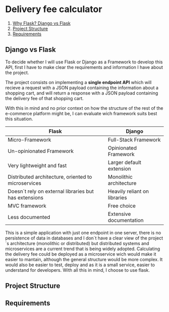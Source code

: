 # Delivery fee calculator <!-- API omit in toc -->
1. [Why Flask? Django vs Flask](#django-vs-flask)
2. [Project Structure](#project-structure)
3. [Requirements](#requirements)
## Django vs Flask

To decide whether I will use Flask or Django as a Framework to develop this API, first I have to make clear the requirements and information I have about the project. 

The project consists on implementing a **single endpoint API** which will recieve a request with a JSON payload containing the information about a shopping cart, and will return a response with a JSON payload containing the delivery fee of that shopping cart.

With this in mind and no prior context on how the structure of the rest of the e-commerce platform might be, I can evaluate wich framework suits best this situation.




| Flask                                                     | Django                         |
| ----------------------------------------------------------|--------------------------------|
| Micro-Framework                                           | Full-Stack Framework           |
| Un-opinionated Framework                                  | Opinionated Framework          |
| Very lightweight and fast                                 | Larger default extension       |
| Distributed architecture, oriented to microservices       | Monolithic architecture        |
| Doesn´t rely on external libraries but has extensions     | Heavily reliant on libraries   |
| MVC framework                                             | Free choice                    |
| Less documented                                        | Extensive documentation        |



This is a simple application with just one endpoint in one server, there is no persistence of data in databases and I don´t have a clear view of the project´s architecture (monolithic or distributed) but distributed systems and microservices are a current trend that is being widely adopted. Calculating the delivery fee could be deployed as a microservice wich would make it easier to mantain, although the general structure would be more complex. It would also be easier to test, deploy and as it is a small service, easier to understand for developers. With all this in mind, I choose to use flask.





## Project Structure


## Requirements
